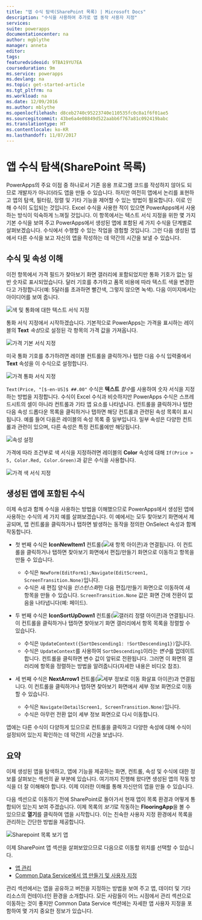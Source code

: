```yaml
---
title: "앱 수식 탐색(SharePoint 목록) | Microsoft Docs"
description: "수식을 사용하여 추가로 앱 동작 사용자 지정"
services: 
suite: powerapps
documentationcenter: na
author: mgblythe
manager: anneta
editor: 
tags: 
featuredvideoid: 9TBA19YU7EA
courseduration: 9m
ms.service: powerapps
ms.devlang: na
ms.topic: get-started-article
ms.tgt_pltfrm: na
ms.workload: na
ms.date: 12/09/2016
ms.author: mblythe
ms.openlocfilehash: d8ceb2740c95223740e110535fc0c8a1f6f01ae5
ms.sourcegitcommit: 43be6a4e08849d522aabb6f767a81c092419babc
ms.translationtype: HT
ms.contentlocale: ko-KR
ms.lasthandoff: 11/07/2017
---
```

# <a name="explore-app-formulas-sharepoint-list"></a>앱 수식 탐색(SharePoint 목록)
PowerApps의 주요 이점 중 하나로서 기존 응용 프로그램 코드를 작성하지 않아도 되므로 개발자가 아니더라도 앱을 만들 수 있습니다. 하지만 여전히 앱에서 논리를 표현하고 앱의 탐색, 필터링, 정렬 및 기타 기능을 제어할 수 있는 방법이 필요합니다. 이로 인해 수식이 도입되는 것입니다. Excel 수식을 사용한 적이 있으면 PowerApps에서 사용하는 방식이 익숙하게 느껴질 것입니다. 이 항목에서는 텍스트 서식 지정을 위한 몇 가지 기본 수식을 보여 주고 PowerApps에서 생성된 앱에 포함된 세 가지 수식을 단계별로 살펴보겠습니다. 수식에서 수행할 수 있는 작업을 경험할 것입니다. 그런 다음 생성된 앱에서 다른 수식을 보고 자신의 앱을 작성하는 데 약간의 시간을 보낼 수 있습니다.

## <a name="understanding-formulas-and-properties"></a>수식 및 속성 이해
이전 항목에서 가격 필드가 찾아보기 화면 갤러리에 포함되었지만 통화 기호가 없는 일반 숫자로 표시되었습니다. 달러 기호를 추가하고 품목 비용에 따라 텍스트 색을 변경한다고 가정합니다(예: 5달러를 초과하면 빨간색, 그렇지 않으면 녹색). 다음 이미지에서는 아이디어를 보여 줍니다.

![색 및 통화에 대한 텍스트 서식 지정](./media/learning-spo-app-explore-formulas/text-formatting.png)

통화 서식 지정에서 시작하겠습니다. 기본적으로 PowerApps는 가격을 표시하는 레이블의 **Text** *속성*으로 설정된 각 항목의 가격 값을 가져옵니다.

![가격 기본 서식 지정](./media/learning-spo-app-explore-formulas/price-default.png)

미국 통화 기호를 추가하려면 레이블 컨트롤을 클릭하거나 탭한 다음 수식 입력줄에서 **Text** 속성을 이 수식으로 설정합니다.

![가격 통화 서식 지정](./media/learning-spo-app-explore-formulas/price-formatted.png)

`Text(Price, "[$-en-US]$ ##.00"` 수식은 **텍스트** *함수*를 사용하여 숫자 서식을 지정하는 방법을 지정합니다. 수식이 Excel 수식과 비슷하지만 PowerApps 수식은 스프레드시트의 셀이 아니라 컨트롤과 기타 앱 요소를 나타냅니다. 컨트롤을 클릭하거나 탭한 다음 속성 드롭다운 목록을 클릭하거나 탭하면 해당 컨트롤과 관련된 속성 목록이 표시됩니다. 예를 들어 다음은 레이블의 속성 목록 중 일부입니다. 일부 속성은 다양한 컨트롤과 관련이 있으며, 다른 속성은 특정 컨트롤에만 해당됩니다.

![속성 설정](./media/learning-spo-app-explore-formulas/properties.png)

가격에 따라 조건부로 색 서식을 지정하려면 레이블의 **Color** 속성에 대해 `If(Price > 5, Color.Red, Color.Green)`과 같은 수식을 사용합니다.

![가격 색 서식 지정](./media/learning-spo-app-explore-formulas/color-formatted.png)

## <a name="formulas-included-in-the-generated-app"></a>생성된 앱에 포함된 수식
이제 속성과 함께 수식을 사용하는 방법을 이해했으므로 PowerApps에서 생성된 앱에 사용하는 수식의 세 가지 예를 살펴보겠습니다. 이 예에서는 모두 찾아보기 화면에서 제공되며, 앱 컨트롤을 클릭하거나 탭하면 발생하는 동작을 정의한 OnSelect 속성과 함께 작동합니다.

* 첫 번째 수식은 **IconNewItem1** 컨트롤(![새 항목 아이콘](./media/learning-spo-app-explore-formulas/icon-add-item.png))과 연결됩니다. 이 컨트롤을 클릭하거나 탭하면 찾아보기 화면에서 편집/만들기 화면으로 이동하고 항목을 만들 수 있습니다. 
  
  * 수식은 `NewForm(EditForm1);Navigate(EditScreen1, ScreenTransition.None)`입니다.
  * 수식은 새 편집 양식을 *인스턴스화*한 다음 편집/만들기 화면으로 이동하여 새 항목을 만들 수 있습니다. `ScreenTransition.None` 값은 화면 간에 전환이 없음을 나타냅니다(예: 페이드).
* 두 번째 수식은 **IconSortUpDown1** 컨트롤(![갤러리 정렬 아이콘](./media/learning-spo-app-explore-formulas/icon-sort.png))과 연결됩니다. 이 컨트롤을 클릭하거나 탭하면 찾아보기 화면 갤러리에서 항목 목록을 정렬할 수 있습니다.
  
  * 수식은 `UpdateContext({SortDescending1: !SortDescending1})`입니다.
  * 수식은 `UpdateContext`를 사용하여 `SortDescending1`이라는 *변수*를 업데이트합니다. 컨트롤을 클릭하면 변수 값이 앞뒤로 전환됩니다. 그러면 이 화면의 갤러리에 항목을 정렬하는 방법을 알려줍니다(자세한 내용은 비디오 참조). 
* 세 번째 수식은 **NextArrow1** 컨트롤(![세부 정보로 이동 화살표 아이콘](./media/learning-spo-app-explore-formulas/icon-arrow.png))과 연결됩니다. 이 컨트롤을 클릭하거나 탭하면 찾아보기 화면에서 세부 정보 화면으로 이동할 수 있습니다.
  
  * 수식은 `Navigate(DetailScreen1, ScreenTransition.None)`입니다.
  * 수식은 아무런 전환 없이 세부 정보 화면으로 다시 이동합니다.

앱에는 다른 수식이 다양하게 있으므로 컨트롤을 클릭하고 다양한 속성에 대해 수식이 설정되어 있는지 확인하는 데 약간의 시간을 보냅니다.

## <a name="wrapping-it-all-up"></a>요약
이제 생성된 앱을 탐색하고, 앱에 기능을 제공하는 화면, 컨트롤, 속성 및 수식에 대한 정보를 살펴보는 섹션의 끝 부분에 있습니다. 여기까지 진행해 왔다면 생성된 앱의 작동 방식을 더 잘 이해해야 합니다. 이제 이러한 이해를 통해 자신만의 앱을 만들 수 있습니다. 

다음 섹션으로 이동하기 전에 SharePoint로 돌아가서 현재 앱이 목록 환경과 어떻게 통합되어 있는지 보여 주겠습니다. 이제 목록의 *보기*로 작동하는 **FlooringApp**을 볼 수 있으므로 **열기**를 클릭하여 앱을 시작합니다. 이는 친숙한 사용자 지정 환경에서 목록을 관리하는 간단한 방법을 제공합니다.

![Sharepoint 목록 보기 앱](./media/learning-spo-app-explore-formulas/list-view.png)

이제 SharePoint 앱 섹션을 살펴보았으므로 다음으로 이동할 위치를 선택할 수 있습니다.

* [앱 관리](learning-manage-share-apps.md)
* [Common Data Service에서 앱 만들기 및 사용자 지정](learning-case-app-generate.md)

관리 섹션에서는 앱을 공유하고 버전을 지정하는 방법을 보여 주고 앱, 데이터 및 기타 리소스의 컨테이너인 환경을 소개합니다. 모든 사람들이 어느 시점에서 관리 섹션으로 이동하는 것이 좋지만 Common Data Service 섹션에는 자세한 앱 사용자 지정을 포함하여 몇 가지 중요한 정보가 있습니다. 

